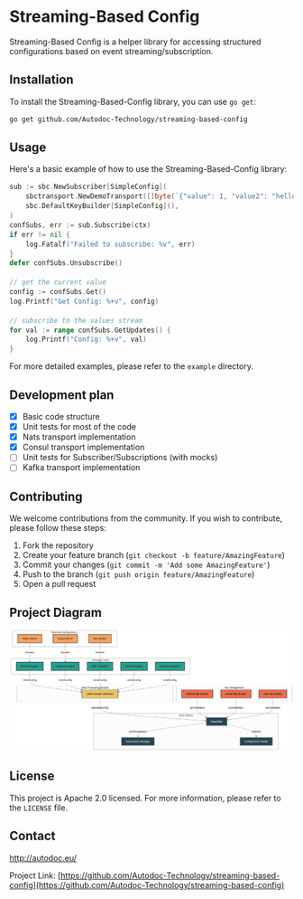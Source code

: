 # Streaming-Based Config

Streaming-Based Config is a helper library for accessing structured configurations based on event streaming/subscription.

## Installation

To install the Streaming-Based-Config library, you can use `go get`:

```bash
go get github.com/Autodoc-Technology/streaming-based-config
```

## Usage

Here's a basic example of how to use the Streaming-Based-Config library:

```go
sub := sbc.NewSubscriber[SimpleConfig](
    sbctransport.NewDemoTransport([]byte(`{"value": 1, "value2": "hello"}`), 3*time.Second),
    sbc.DefaultKeyBuilder[SimpleConfig](),
)
confSubs, err := sub.Subscribe(ctx)
if err != nil {
    log.Fatalf("Failed to subscribe: %v", err)
}
defer confSubs.Unsubscribe()

// get the current value
config := confSubs.Get()
log.Printf("Get Config: %+v", config)

// subscribe to the values stream
for val := range confSubs.GetUpdates() {
    log.Printf("Config: %+v", val)
}

```

For more detailed examples, please refer to the `example` directory.

## Development plan
- [x] Basic code structure
- [x] Unit tests for most of the code
- [x] Nats transport implementation
- [x] Consul transport implementation
- [ ] Unit tests for Subscriber/Subscriptions (with mocks)
- [ ] Kafka transport implementation

## Contributing

We welcome contributions from the community. If you wish to contribute, please follow these steps:

1. Fork the repository
2. Create your feature branch (`git checkout -b feature/AmazingFeature`)
3. Commit your changes (`git commit -m 'Add some AmazingFeature'`)
4. Push to the branch (`git push origin feature/AmazingFeature`)
5. Open a pull request

## Project Diagram

![Project Architecture Diagram](doc/img/diagram.png)

## License

This project is Apache 2.0 licensed. For more information, please refer to the `LICENSE` file.

## Contact

http://autodoc.eu/

Project
Link: [https://github.com/Autodoc-Technology/streaming-based-config](https://github.com/Autodoc-Technology/streaming-based-config)
